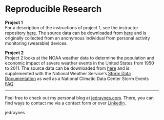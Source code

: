 # Reproducible Research

**Project 1**  
For a description of the instructions of project 1, see the instructor repository [here](http://github.com/rdpeng/RepData_PeerAssessment1). The source data can be downloaded from [here](https://d396qusza40orc.cloudfront.net/repdata%2Fdata%2Factivity.zip) and is originally collected from an anonymous individual from personal activity monitoring (wearable) devices.

**Project 2**  
Project 2 looks at the NOAA weather data to determine the population and economic impact of severe weather events in the United States from 1950 to 2011. The source data can be downloaded from [here](https://d396qusza40orc.cloudfront.net/repdata%2Fdata%2FStormData.csv.bz2) and is supplemented with the National Weather Service's [Storm Data Documentation](https://d396qusza40orc.cloudfront.net/repdata%2Fpeer2_doc%2Fpd01016005curr.pdf) as well as a National Climatic Data Center Storm Events [FAQ](https://d396qusza40orc.cloudfront.net/repdata%2Fpeer2_doc%2FNCDC%20Storm%20Events-FAQ%20Page.pdf).

---
Feel free to check out my personal blog at [jedraynes.com](https://www.jedraynes.com). There, you can find ways to contact me via a contact form or over [LinkedIn](https://www.linkedin.com/in/jedraynes/).

jedraynes
